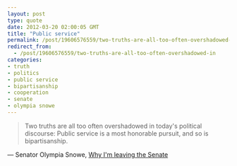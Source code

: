 ```yaml
---
layout: post
type: quote
date: 2012-03-20 02:00:05 GMT
title: "Public service"
permalink: /post/19606576559/two-truths-are-all-too-often-overshadowed-in
redirect_from: 
  - /post/19606576559/two-truths-are-all-too-often-overshadowed-in
categories:
- truth
- politics
- public service
- bipartisanship
- cooperation
- senate
- olympia snowe
---
```

<blockquote>Two truths are all too often overshadowed in today's political discourse: Public service is a most honorable pursuit, and so is bipartisanship.</blockquote>
<p>— Senator Olympia Snowe, <a href="http://www.washingtonpost.com/opinions/olympia-snowe-why-im-leaving-the-senate/2012/03/01/gIQApGYZlR_story.html">Why I'm leaving the Senate</a></p>